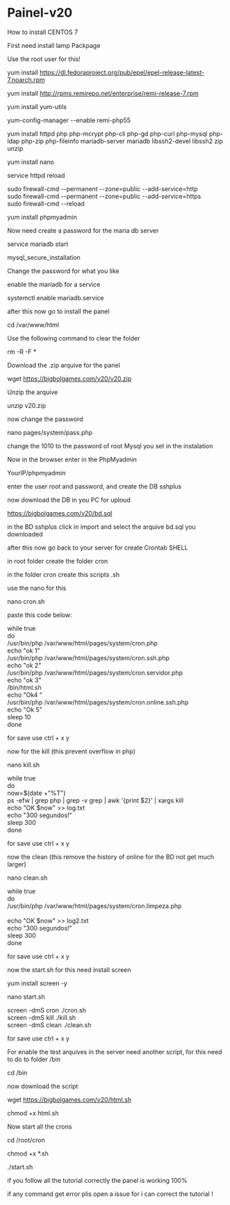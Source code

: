 # Painel-v20

How to install CENTOS 7

First need install lamp Packpage

Use the root user for this!

yum install https://dl.fedoraproject.org/pub/epel/epel-release-latest-7.noarch.rpm

yum install http://rpms.remirepo.net/enterprise/remi-release-7.rpm

yum install yum-utils

yum-config-manager --enable remi-php55

yum install httpd php php-mcrypt php-cli php-gd php-curl php-mysql php-ldap php-zip php-fileinfo mariadb-server mariadb libssh2-devel libssh2 zip unzip

yum install nano

service httpd reload

sudo firewall-cmd --permanent --zone=public --add-service=http <br>
sudo firewall-cmd --permanent --zone=public --add-service=https<br>
sudo firewall-cmd --reload<br>

yum install phpmyadmin

Now need create a password for the maria db server 

service mariadb start

mysql_secure_installation

Change the password for what you like 

enable the mariadb for a service 

systemctl enable mariadb.service

after this now go to install the panel

cd /var/www/html

Use the following command to clear the folder 

rm -R -F *

Download the .zip arquive for the panel 

wget https://bigbolgames.com/v20/v20.zip

Unzip the arquive

unzip v20.zip

now change the password 

nano pages/system/pass.php

change the 1010 to the password of root Mysql you set in the instalation 

Now in the browser enter in the PhpMyadmin

YourIP/phpmyadmin

enter the user root and password, and create the DB sshplus

now download the DB in you PC for uploud 

https://bigbolgames.com/v20/bd.sql

in the BD sshplus click in import and select the arquive bd.sql you downloaded 

after this now go back to your server for create Crontab SHELL

in root folder create the folder cron

in the folder cron create this scripts .sh

use the nano for this

nano cron.sh

paste this code below:

while true <br>
do <br>
  /usr/bin/php /var/www/html/pages/system/cron.php<br>
 echo "ok 1"<br>
  /usr/bin/php /var/www/html/pages/system/cron.ssh.php<br>
 echo "ok 2"<br>
  /usr/bin/php /var/www/html/pages/system/cron.servidor.php<br>
 echo "ok 3"<br>
  /bin/html.sh<br>
echo "Ok4 "<br>
  /usr/bin/php /var/www/html/pages/system/cron.online.ssh.php<br>
  echo "Ok 5" <br>
sleep 10<br>
done<br>

for save use ctrl + x y

now for the kill (this prevent overflow in php)

nano kill.sh

while true <br>
do <br>
now=$(date +"%T")<br>
ps -efw | grep php | grep -v grep | awk '{print $2}' | xargs kill<br>
echo "OK $now" >> log.txt<br>
echo "300 segundos!" <br>
sleep 300<br>
done<br>

for save use ctrl + x y

now the clean (this remove the history of online for the BD not get much larger)

nano clean.sh

while true <br>
do <br>
/usr/bin/php /var/www/html/pages/system/cron.limpeza.php<br>
<br>
echo "OK $now" >> log2.txt<br>
echo "300 segundos!" <br>
sleep 300<br>
done<br>

for save use ctrl + x y

now the start.sh for this need install screen 

yum install screen -y

nano start.sh

screen -dmS cron ./cron.sh<br>
screen -dmS kill ./kill.sh<br>
screen -dmS clean ./clean.sh<br>

for save use ctrl + x y

For enable the test arquives in the server need another script, for this need to do to folder /bin

cd /bin 

now download the script

wget https://bigbolgames.com/v20/html.sh

chmod +x html.sh

Now start all the crons

cd /root/cron

chmod +x *.sh

./start.sh

if you follow all the tutorial correctly the panel is working 100%

if any command get error plis open a issue for i can correct the tutorial !
